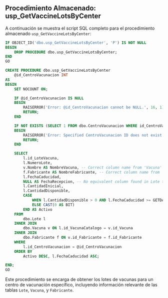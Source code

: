 ## Procedimiento Almacenado: usp_GetVaccineLotsByCenter

A continuación se muestra el script SQL completo para el procedimiento almacenado `usp_GetVaccineLotsByCenter`:

```sql
IF OBJECT_ID('dbo.usp_GetVaccineLotsByCenter', 'P') IS NOT NULL
BEGIN
    DROP PROCEDURE dbo.usp_GetVaccineLotsByCenter;
END
GO

CREATE PROCEDURE dbo.usp_GetVaccineLotsByCenter
    @id_CentroVacunacion INT
AS
BEGIN
    SET NOCOUNT ON;

    IF @id_CentroVacunacion IS NULL
    BEGIN
        RAISERROR('Error: @id_CentroVacunacion cannot be NULL.', 16, 1);
        RETURN;
    END

    IF NOT EXISTS (SELECT 1 FROM dbo.CentroVacunacion WHERE id_CentroVacunacion = @id_CentroVacunacion)
    BEGIN
        RAISERROR('Error: Specified CentroVacunacion ID does not exist.', 16, 1);
        RETURN;
    END

    SELECT
        l.id_LoteVacuna,
        l.NumeroLote,
        v.Nombre AS NombreVacuna, -- Correct column name from 'Vacuna' table
        f.Fabricante AS NombreFabricante, -- Correct column name from 'Fabricante' table
        l.FechaCaducidad,
        NULL AS FechaRecepcion, -- No equivalent column found in Lote table, returning NULL
        l.CantidadInicial,
        l.CantidadDisponible,
        CASE
            WHEN l.CantidadDisponible > 0 AND l.FechaCaducidad >= GETDATE() THEN CAST(1 AS BIT)
            ELSE CAST(0 AS BIT)
        END AS Activo
    FROM
        dbo.Lote l
    INNER JOIN
        dbo.Vacuna v ON l.id_VacunaCatalogo = v.id_Vacuna
    INNER JOIN
        dbo.Fabricante f ON v.id_Fabricante = f.id_Fabricante
    WHERE
        l.id_CentroVacunacion = @id_CentroVacunacion
    ORDER BY
        Activo DESC, l.FechaCaducidad ASC;

END;
GO
```

Este procedimiento se encarga de obtener los lotes de vacunas para un centro de vacunación específico, incluyendo información relevante de las tablas `Lote`, `Vacuna`, y `Fabricante`.
